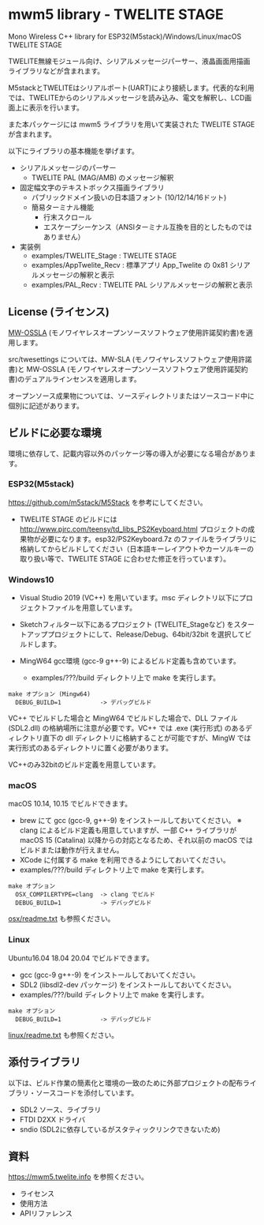 # mwm5 library - TWELITE STAGE

Mono Wireless C++ library for ESP32(M5stack)/Windows/Linux/macOS
TWELITE STAGE

TWELITE無線モジュール向け、シリアルメッセージパーサー、液晶画面用描画ライブラリなどが含まれます。

M5stackとTWELITEはシリアルポート(UART)により接続します。代表的な利用では、TWELITEからのシリアルメッセージを読み込み、電文を解釈し、LCD画面上に表示を行います。

また本パッケージには mwm5 ライブラリを用いて実装された TWELITE STAGE が含まれます。



以下にライブラリの基本機能を挙げます。

- シリアルメッセージのパーサー
  - TWELITE PAL (MAG/AMB) のメッセージ解釈
- 固定幅文字のテキストボックス描画ライブラリ
  - パブリックドメイン扱いの日本語フォント (10/12/14/16ドット)
  - 簡易ターミナル機能
    - 行末スクロール
    - エスケープシーケンス（ANSIターミナル互換を目的としたものではありません）
- 実装例
  - examples/TWELITE_Stage : TWELITE STAGE
  - examples/AppTwelite_Recv : 標準アプリ App_Twelite の 0x81 シリアルメッセージの解釈と表示
  - examples/PAL_Recv : TWELITE PAL シリアルメッセージの解釈と表示





## License (ライセンス)

[MW-OSSLA](license/MW-OSSLA-1J.txt) (モノワイヤレスオープンソースソフトウェア使用許諾契約書)を適用します。

src/twesettings については、MW-SLA (モノワイヤレスソフトウェア使用許諾書)と MW-OSSLA (モノワイヤレスオープンソースソフトウェア使用許諾契約書)のデュアルラインセンスを適用します。

オープンソース成果物については、ソースディレクトリまたはソースコード中に個別に記述があります。





## ビルドに必要な環境

環境に依存して、記載内容以外のパッケージ等の導入が必要になる場合があります。



### ESP32(M5stack)

https://github.com/m5stack/M5Stack を参考にしてください。

* TWELITE STAGE のビルドには http://www.pjrc.com/teensy/td_libs_PS2Keyboard.html プロジェクトの成果物が必要になります。esp32/PS2Keyboard.7z のファイルをライブラリに格納してからビルドしてください（日本語キーレイアウトやカーソルキーの取り扱い等で、TWELITE STAGE に合わせた修正を行っています）。



### Windows10

* Visual Studio 2019 (VC++) を用いています。msc ディレクトリ以下にプロジェクトファイルを用意しています。
* Sketchフィルター以下にあるプロジェクト (TWELITE_Stageなど) をスタートアッププロジェクトにして、Release/Debug、64bit/32bit を選択してビルドします。



* MingW64 gcc環境 (gcc-9 g++-9) によるビルド定義も含めています。
  * examples/???/build ディレクトリ上で make を実行します。

```
make オプション (Mingw64)
  DEBUG_BUILD=1           -> デバッグビルド
```



VC++ でビルドした場合と MingW64 でビルドした場合で、DLL ファイル (SDL2.dll) の格納場所に注意が必要です。VC++ では .exe (実行形式) のあるディレクトリ直下の dll ディレクトリに格納することが可能ですが、MingW では 実行形式のあるディレクトリに置く必要があります。

VC++のみ32bitのビルド定義を用意しています。



### macOS

macOS 10.14, 10.15 でビルドできます。

* brew にて gcc (gcc-9, g++-9) をインストールしておいてください。
  ※ clang によるビルド定義も用意していますが、一部 C++ ライブラリが macOS 15 (Catalina) 以降からの対応となるため、それ以前の macOS ではビルドまたは動作が行えません。
* XCode に付属する make を利用できるようにしておいてください。
* examples/???/build ディレクトリ上で make を実行します。

```
make オプション
  OSX_COMPILERTYPE=clang  -> clang でビルド
  DEBUG_BUILD=1           -> デバッグビルド
```



[osx/readme.txt](osx/readme.txt) も参照ください。



### Linux

Ubuntu16.04 18.04 20.04 でビルドできます。

* gcc (gcc-9 g++-9) をインストールしておいてください。
* SDL2 (libsdl2-dev パッケージ) をインストールしておいてください。
* examples/???/build ディレクトリ上で make を実行します。

```
make オプション
  DEBUG_BUILD=1           -> デバッグビルド
```



[linux/readme.txt](linux/readme.txt) も参照ください。





## 添付ライブラリ

以下は、ビルド作業の簡素化と環境の一致のために外部プロジェクトの配布ライブラリ・ソースコードを添付しています。

* SDL2 ソース、ライブラリ
* FTDI D2XX ドライバ
* sndio (SDL2に依存しているがスタティックリンクできないため)





## 資料

https://mwm5.twelite.info を参照ください。

* ライセンス
* 使用方法
* APIリファレンス
